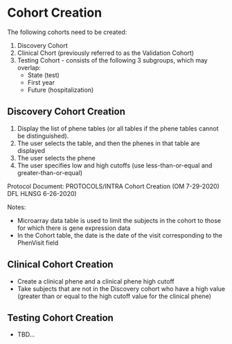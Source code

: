 Cohort Creation
=============================

The following cohorts need to be created:

1. Discovery Cohort
2. Clinical Chort (previously referred to as the Validation Cohort)
3. Testing Cohort - consists of the following 3 subgroups, which may overlap:
    * State (test)
    * First year
    * Future (hospitalization)

Discovery Cohort Creation
-----------------------------

1. Display the list of phene tables (or all tables if the phene tables cannot be distinguished).
2. The user selects the table, and then the phenes in that table are displayed
3. The user selects the phene
4. The user specifies low and high cutoffs (use less-than-or-equal and greater-than-or-equal)


Protocol Document: PROTOCOLS/INTRA Cohort Creation (OM 7-29-2020) DFL HLNSG 6-26-2020)

Notes:
* Microarray data table is used to limit the subjects in the cohort to those for which there is gene expression data
* In the Cohort table, the date is the date of the visit corresponding to the PhenVisit field


Clinical Cohort Creation
---------------------------

* Create a clinical phene and a clinical phene high cutoff
* Take subjects that are not in the Discovery cohort who have a high value (greater than or equal to the high
    cutoff value for the clinical phene)

Testing Cohort Creation
--------------------------

* TBD...

